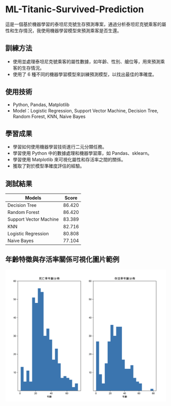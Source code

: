 # ML-Titanic-Survived-Prediction

這是一個基於機器學習的泰坦尼克號生存預測專案，通過分析泰坦尼克號乘客的屬性和生存情況，我使用機器學習模型來預測乘客是否生還。

## 訓練方法

- 使用並處理泰坦尼克號乘客的屬性數據，如年齡、性別、艙位等，用來預測乘客的生存情況。
- 使用了 6 種不同的機器學習模型來訓練預測模型，以找出最佳的準確度。

## 使用技術

- Python, Pandas, Matplotlib
- Model：Logistic Regression, Support Vector Machine, Decision Tree, Random Forest, KNN, Naive Bayes

## 學習成果

- 學習如何使用機器學習技術進行二元分類任務。
- 學習使用 Python 中的數據處理和機器學習庫，如 Pandas、sklearn。
- 學習使用 Matplotlib 來可視化屬性和存活率之間的關係。
- 獲取了對於模型準確度評估的經驗。

## 測試結果

| Models                 | Score  |
| ---------------------- | ------ |
| Decision Tree          | 86.420 |
| Random Forest          | 86.420 |
| Support Vector Machine | 83.389 |
| KNN                    | 82.716 |
| Logistic Regression    | 80.808 |
| Naive Bayes            | 77.104 |

## 年齡特徵與存活率關係可視化圖片範例

![image](https://github.com/Alex900806/ML-Titanic-Survived-Prediction/blob/main/images/example.png)

